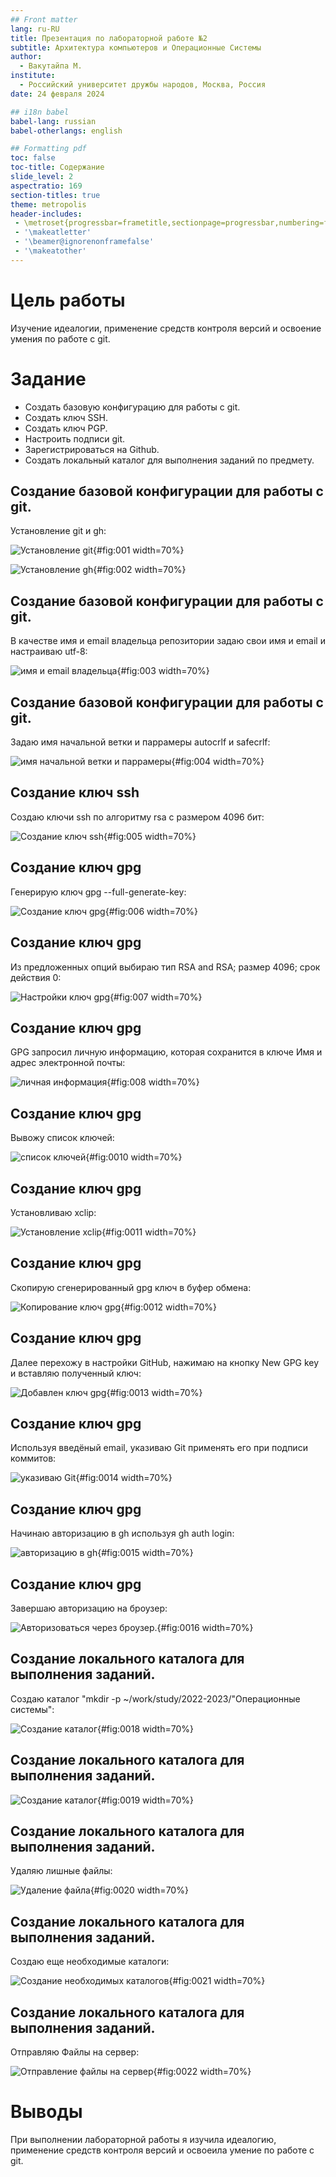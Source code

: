 ```yaml
---
## Front matter
lang: ru-RU
title: Презентация по лабораторной работе №2
subtitle: Архитектура компьютеров и Операционные Системы
author:
  - Вакутайпа М.
institute:
  - Российский университет дружбы народов, Москва, Россия
date: 24 февраля 2024

## i18n babel
babel-lang: russian
babel-otherlangs: english

## Formatting pdf
toc: false
toc-title: Содержание
slide_level: 2
aspectratio: 169
section-titles: true
theme: metropolis
header-includes:
 - \metroset{progressbar=frametitle,sectionpage=progressbar,numbering=fraction}
 - '\makeatletter'
 - '\beamer@ignorenonframefalse'
 - '\makeatother'
---
```


# Цель работы

Изучение идеалогии, применение средств контроля версий и освоение умения по работе с git.

# Задание

- Создать базовую конфигурацию для работы с git.
- Создать ключ SSH.
- Создать ключ PGP.
- Настроить подписи git.
- Зарегистрироваться на Github.
- Создать локальный каталог для выполнения заданий по предмету.


## Создание базовой конфигурации для работы с git.

  Установление git и gh:

![Установление git](./image/1.PNG){#fig:001 width=70%}

![Установление gh](./image/2.PNG){#fig:002 width=70%}

## Создание базовой конфигурации для работы с git.

 В качестве имя и email владельца репозитории задаю свои имя и email и настраиваю utf-8:

![имя и email владельца](./image/3.PNG){#fig:003 width=70%}

## Создание базовой конфигурации для работы с git.

Задаю имя начальной ветки и паррамеры autocrlf и safecrlf:

![имя начальной ветки и паррамеры](./image/4.PNG){#fig:004 width=70%}

## Создание ключ ssh

Создаю ключи ssh по алгоритму rsa с размером 4096 бит:

![Создание ключ ssh](./image/5.PNG){#fig:005 width=70%}

## Создание ключ gpg

Генерирую ключ gpg --full-generate-key:

![Создание ключ gpg](./image/6.PNG){#fig:006 width=70%}

## Создание ключ gpg

Из предложенных опций выбираю тип RSA and RSA; размер 4096; срок действия 0: 

![Настройки ключ gpg](./image/7.PNG){#fig:007 width=70%}

## Создание ключ gpg

GPG запросил личную информацию, которая сохранится в ключе Имя и адрес электронной почты:

![личная информация](./image/8.PNG){#fig:008 width=70%}

## Создание ключ gpg

Вывожу список ключей:

![список ключей](./image/10.PNG){#fig:0010 width=70%}

## Создание ключ gpg

Установливаю xclip: 

![Установление xclip](./image/11.PNG){#fig:0011 width=70%}

## Создание ключ gpg

Cкопирую сгенерированный gpg ключ в буфер обмена:

![Копирование ключ gpg](./image/13.PNG){#fig:0012 width=70%}

## Создание ключ gpg

Далее перехожу в настройки GitHub, нажимаю на кнопку New GPG key и вставляю полученный ключ:

![Добавлен ключ gpg](./image/14.PNG){#fig:0013 width=70%}

## Создание ключ gpg

Используя введёный email, указиваю Git применять его при подписи коммитов:

![указиваю Git](./image/15.PNG){#fig:0014 width=70%}

## Создание ключ gpg

Начинаю авторизацию в gh используя gh auth login:

![авторизацию в gh](./image/16.PNG){#fig:0015 width=70%}

## Создание ключ gpg

Завершаю авторизацию на броузер:

![Авторизоваться через броузер.](./image/17.PNG){#fig:0016 width=70%}

## Создание локального каталога для выполнения заданий.

Создаю каталог "mkdir -p ~/work/study/2022-2023/"Операционные системы":

![Создание каталог](./image/19.PNG){#fig:0018 width=70%}

## Создание локального каталога для выполнения заданий.

![Создание каталог](./image/20.PNG){#fig:0019 width=70%}

## Создание локального каталога для выполнения заданий.

Удаляю лишные файлы:

![Удаление файла](./image/21.PNG){#fig:0020 width=70%}

## Создание локального каталога для выполнения заданий.

Создаю еще необходимые каталоги:

![Создание необходимых каталогов](./image/22.PNG){#fig:0021 width=70%}

## Создание локального каталога для выполнения заданий.

Отправляю Файлы на сервер:

![Отправление файлы на сервер](./image/23.PNG){#fig:0022 width=70%}

# Выводы

При выполнении лабораторной работы я изучила идеалогию, применение средств контроля версий и освоеила умение по работе с git.
